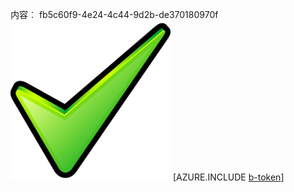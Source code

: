 内容︰ fb5c60f9-4e24-4c44-9d2b-de370180970f![图像](98b4b593-c3df-4eda-b850-5ce34d82a422.png)
[AZURE.INCLUDE [b-token](52bc22de-dd4c-4635-b5dd-ad9012f137c3.md)]
